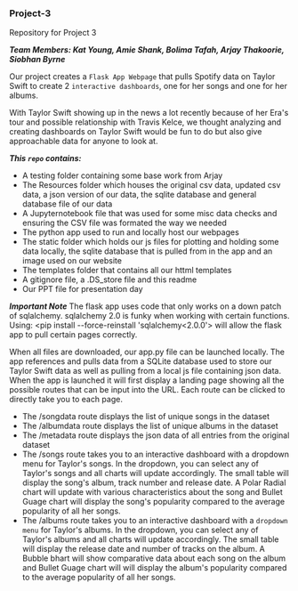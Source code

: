 ### Project-3
Repository for Project 3

***Team Members: Kat Young, Amie Shank, Bolima Tafah, Arjay Thakoorie, Siobhan Byrne***

Our project creates a `Flask App Webpage` that pulls Spotify data on Taylor Swift to create 2 `interactive dashboards`, one for her songs and one for her albums.

With Taylor Swift showing up in the news a lot recently because of her Era's tour and possible relationship with Travis Kelce, we thought analyzing and creating dashboards on Taylor Swift would be fun to do but also give approachable data for anyone to look at. 

***This `repo` contains:***
- A testing folder containing some base work from Arjay
- The Resources folder which houses the original csv data, updated csv data, a json version of our data, the sqlite database and general database file of our data
- A Jupyternotebook file that was used for some misc data checks and ensuring the CSV file was formated the way we needed
- The python app used to run and locally host our webpages
- The static folder which holds our js files for plotting and holding some data locally, the sqlite database that is pulled from in the app and an image used on our website
- The templates folder that contains all our httml templates
- A gitignore file, a .DS_store file and this readme
- Our PPT file for presentation day

***Important Note*** The flask app uses code that only works on a down patch of sqlalchemy. sqlalchemy 2.0 is funky when working with certain functions. Using: <pip install --force-reinstall 'sqlalchemy<2.0.0'> will allow the flask app to pull certain pages correctly. 

When all files are downloaded, our app.py file can be launched locally. The app references and pulls data from a SQLite database used to store our Taylor Swift data as well as pulling from a local js file containing json data. When the app is launched it will first display a landing page showing all the possible routes that can be input into the URL. Each route can be clicked to directly take you to each page. 
- The /songdata route displays the list of unique songs in the dataset
- The /albumdata route displays the list of unique albums in the dataset
- The /metadata route displays the json data of all entries from the original dataset
- The /songs route takes you to an interactive dashboard with a dropdown menu for Taylor's songs. In the dropdown, you can select any of Taylor's songs and all charts will update accordingly. The small table will display the song's album, track number and release date. A Polar Radial chart will update with various characteristics about the song and Bullet Guage chart will display the song's popularity compared to the average popularity of all her songs.
- The /albums route takes you to an interactive dashboard with a `dropdown menu` for Taylor's albums. In the dropdown, you can select any of Taylor's albums and all charts will update accordingly. The small table will display the release date and number of tracks on the album. A Bubble bhart will show comparative data about each song on the album and Bullet Guage chart will  will display the album's popularity compared to the average popularity of all her songs.
